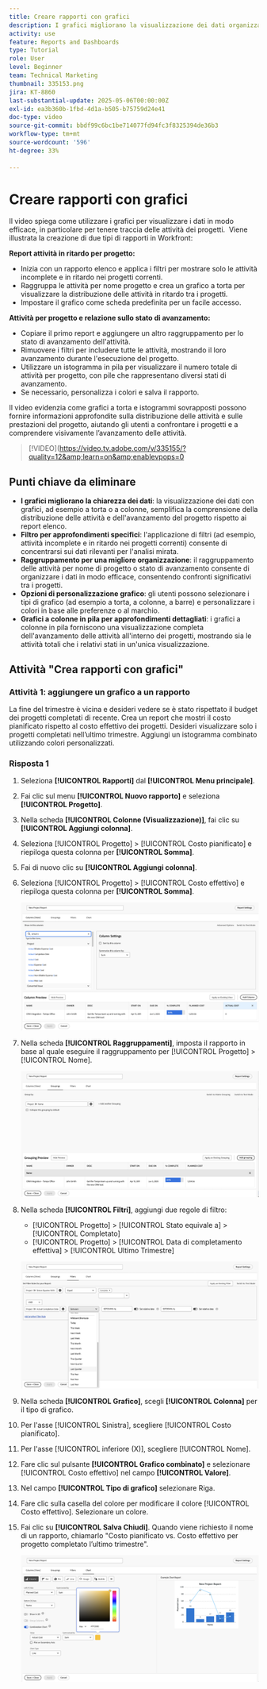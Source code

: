 ```yaml
---
title: Creare rapporti con grafici
description: I grafici migliorano la visualizzazione dei dati organizzando le informazioni sui dati tramite filtri, raggruppamenti e formati di colonna sovrapposti personalizzabili, per rendere l’analisi più chiara e fruibile.
activity: use
feature: Reports and Dashboards
type: Tutorial
role: User
level: Beginner
team: Technical Marketing
thumbnail: 335153.png
jira: KT-8860
last-substantial-update: 2025-05-06T00:00:00Z
exl-id: ea3b360b-1fbd-4d1a-b505-b75759d24e41
doc-type: video
source-git-commit: bbdf99c6bc1be714077fd94fc3f8325394de36b3
workflow-type: tm+mt
source-wordcount: '596'
ht-degree: 33%

---
```


# Creare rapporti con grafici

Il video spiega come utilizzare i grafici per visualizzare i dati in modo efficace, in particolare per tenere traccia delle attività dei progetti. &#x200B; Viene illustrata la creazione di due tipi di rapporti in Workfront:

**Report attività in ritardo per progetto:**

* Inizia con un rapporto elenco e applica i filtri per mostrare solo le attività incomplete e in ritardo nei progetti correnti. &#x200B;
* Raggruppa le attività per nome progetto e crea un grafico a torta per visualizzare la distribuzione delle attività in ritardo tra i progetti. &#x200B;
* Impostare il grafico come scheda predefinita per un facile accesso. &#x200B;

**Attività per progetto e relazione sullo stato di avanzamento:**

* Copiare il primo report e aggiungere un altro raggruppamento per lo stato di avanzamento dell&#39;attività.
* Rimuovere i filtri per includere tutte le attività, mostrando il loro avanzamento durante l&#39;esecuzione del progetto.
* Utilizzare un istogramma in pila per visualizzare il numero totale di attività per progetto, con pile che rappresentano diversi stati di avanzamento.
* Se necessario, personalizza i colori e salva il rapporto.

Il video evidenzia come grafici a torta e istogrammi sovrapposti possono fornire informazioni approfondite sulla distribuzione delle attività e sulle prestazioni del progetto, aiutando gli utenti a confrontare i progetti e a comprendere visivamente l’avanzamento delle attività. &#x200B;

>[!VIDEO](https://video.tv.adobe.com/v/335155/?quality=12&amp;learn=on&amp;enablevpops=0

## Punti chiave da eliminare

* **I grafici migliorano la chiarezza dei dati**: la visualizzazione dei dati con grafici, ad esempio a torta o a colonne, semplifica la comprensione della distribuzione delle attività e dell&#39;avanzamento del progetto rispetto ai report elenco. &#x200B;
* **Filtro per approfondimenti specifici**: l&#39;applicazione di filtri (ad esempio, attività incomplete e in ritardo nei progetti correnti) consente di concentrarsi sui dati rilevanti per l&#39;analisi mirata. &#x200B;
* **Raggruppamento per una migliore organizzazione**: il raggruppamento delle attività per nome di progetto o stato di avanzamento consente di organizzare i dati in modo efficace, consentendo confronti significativi tra i progetti. &#x200B;
* **Opzioni di personalizzazione grafico**: gli utenti possono selezionare i tipi di grafico (ad esempio a torta, a colonne, a barre) e personalizzare i colori in base alle preferenze o al marchio. &#x200B;
* **Grafici a colonne in pila per approfondimenti dettagliati**: i grafici a colonne in pila forniscono una visualizzazione completa dell&#39;avanzamento delle attività all&#39;interno dei progetti, mostrando sia le attività totali che i relativi stati in un&#39;unica visualizzazione.


## Attività &quot;Crea rapporti con grafici&quot;

### Attività 1: aggiungere un grafico a un rapporto

La fine del trimestre è vicina e desideri vedere se è stato rispettato il budget dei progetti completati di recente. Crea un report che mostri il costo pianificato rispetto al costo effettivo dei progetti. Desideri visualizzare solo i progetti completati nell’ultimo trimestre. Aggiungi un istogramma combinato utilizzando colori personalizzati.

### Risposta 1

1. Seleziona **[!UICONTROL Rapporti]** dal **[!UICONTROL Menu principale]**.
1. Fai clic sul menu **[!UICONTROL Nuovo rapporto]** e seleziona **[!UICONTROL Progetto]**.
1. Nella scheda **[!UICONTROL Colonne (Visualizzazione)]**, fai clic su **[!UICONTROL Aggiungi colonna]**.
1. Seleziona [!UICONTROL Progetto] > [!UICONTROL Costo pianificato] e riepiloga questa colonna per **[!UICONTROL Somma]**.
1. Fai di nuovo clic su **[!UICONTROL Aggiungi colonna]**.
1. Seleziona [!UICONTROL Progetto] > [!UICONTROL Costo effettivo] e riepiloga questa colonna per **[!UICONTROL Somma]**.

   ![Immagine della schermata per aggiungere colonne a un rapporto](assets/chart-report-columns.png)

1. Nella scheda **[!UICONTROL Raggruppamenti]**, imposta il rapporto in base al quale eseguire il raggruppamento per [!UICONTROL Progetto] > [!UICONTROL Nome].

   ![Immagine della schermata per aggiungere raggruppamenti a un rapporto](assets/chart-report-groupings.png)

1. Nella scheda **[!UICONTROL Filtri]**, aggiungi due regole di filtro:

   * [!UICONTROL Progetto] > [!UICONTROL Stato equivale a] > [!UICONTROL Completato]
   * [!UICONTROL Progetto] > [!UICONTROL  Data di completamento effettiva] > [!UICONTROL Ultimo Trimestre]

   ![Immagine della schermata per aggiungere filtri a un rapporto](assets/chart-report-filters.png)

1. Nella scheda **[!UICONTROL Grafico]**, scegli **[!UICONTROL Colonna]** per il tipo di grafico.
1. Per l&#39;asse [!UICONTROL Sinistra], scegliere [!UICONTROL Costo pianificato].
1. Per l&#39;asse [!UICONTROL inferiore (X)], scegliere [!UICONTROL Nome].
1. Fare clic sul pulsante **[!UICONTROL Grafico combinato]** e selezionare [!UICONTROL Costo effettivo] nel campo **[!UICONTROL Valore]**.
1. Nel campo **[!UICONTROL Tipo di grafico]** selezionare Riga.
1. Fare clic sulla casella del colore per modificare il colore [!UICONTROL Costo effettivo]. Selezionare un colore.
1. Fai clic su **[!UICONTROL Salva Chiudi]**. Quando viene richiesto il nome di un rapporto, chiamarlo &quot;Costo pianificato vs. Costo effettivo per progetto completato l’ultimo trimestre&quot;.

   ![Immagine della schermata per aggiungere un grafico a un rapporto](assets/chart-report-chart.png)
